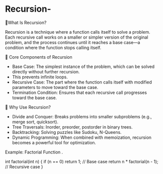 # Recursion-

🔁What Is Recursion?

Recursion is a technique where a function calls itself to solve a problem. 
Each recursive call works on a smaller or simpler version of the original problem,
and the process continues until it reaches a base case—a condition where the function stops calling itself.


🧠 Core Components of Recursion
- Base Case: The simplest instance of the problem, which can be solved directly without further recursion.
- This prevents infinite loops.
- Recursive Case: The part where the function calls itself with modified parameters to move toward the base case.
- Termination Condition: Ensures that each recursive call progresses toward the base case.

🧩 Why Use Recursion?
- Divide and Conquer: Breaks problems into smaller subproblems (e.g., merge sort, quicksort).
- Tree Traversals: Inorder, preorder, postorder in binary trees.
- Backtracking: Solving puzzles like Sudoku, N-Queens.
- Dynamic Programming: When combined with memoization, recursion becomes a powerful tool for optimization.

 Example: Factorial Function .
 
int factorial(int n) {
    if (n == 0) return 1;         // Base case
    return n * factorial(n - 1);  // Recursive case
}

